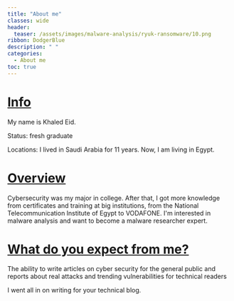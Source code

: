 ```yaml
---
title: "About me"
classes: wide
header:
  teaser: /assets/images/malware-analysis/ryuk-ransomware/10.png
ribbon: DodgerBlue
description: " "
categories:
  - About me
toc: true
---
```

# <u>Info</u>

My name is Khaled Eid.

Status: fresh graduate

Locations: I lived in Saudi Arabia for 11 years. Now, I am living in Egypt.

# <u>Overview</u>

Cybersecurity was my major in college. After that, I got more knowledge from certificates and training at big institutions, from the National Telecommunication Institute of Egypt to VODAFONE.
I'm interested in malware analysis and want to become a malware researcher expert.

# <u>What do you expect from me?</u>

The ability to write articles on cyber security for the general public and reports about real attacks and trending vulnerabilities for technical readers

I went all in on writing for your technical blog.
